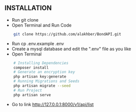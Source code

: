 ## INSTALLATION
- Run git clone 
- Open Terminal and Run Code
```bash
    git clone https://github.com/alakhber/BondAPI.git
```
- Run cp .env.example .env
- Create a mysql database and edit the ".env" file as you like
- Open Terminal 
```bash
    # Installing Dependencies
    composer install
    # Generate an encryption key
    php artisan key:generate
    # Running Migrations and Seeds
    php artisan migrate --seed
    # Run Project
    php artisan serve
``` 

- Go to link http://127.0.0.1:8000/v1/api/list

